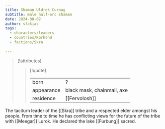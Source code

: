 ```yaml
---
title: Shaman Uldrek Curnag
subtitle: male half-orc shaman
date: 2024-08-02
author: sfakias
tags:
  - characters/leaders
  - countries/Korhond
  - factions/Skra

---
```

> [!attributes]
> 
> > [!quote]
> >
> > | | |
> > | --- | --- |
> > | born | ? |
> > | appearance | black mask, chainmail, axe |
> > | residence | [[Fervolosh]] |

The taciturn leader of the [[Skra]] tribe and a respected elder amongst his people. From time to time he has conflicting views for the future of the tribe with [[Meegar]] Lurok. He declared the lake [[Furbung]] sacred.